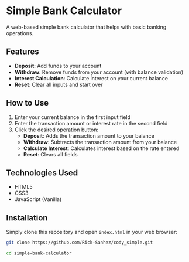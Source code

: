 # Simple Bank Calculator

A web-based simple bank calculator that helps with basic banking operations.

## Features

- **Deposit**: Add funds to your account
- **Withdraw**: Remove funds from your account (with balance validation)
- **Interest Calculation**: Calculate interest on your current balance
- **Reset**: Clear all inputs and start over

## How to Use

1. Enter your current balance in the first input field
2. Enter the transaction amount or interest rate in the second field
3. Click the desired operation button:
   - **Deposit**: Adds the transaction amount to your balance
   - **Withdraw**: Subtracts the transaction amount from your balance
   - **Calculate Interest**: Calculates interest based on the rate entered
   - **Reset**: Clears all fields

## Technologies Used

- HTML5
- CSS3
- JavaScript (Vanilla)

## Installation

Simply clone this repository and open `index.html` in your web browser:

```bash
git clone https://github.com/Rick-Sanhez/cody_simple.git

cd simple-bank-calculator
